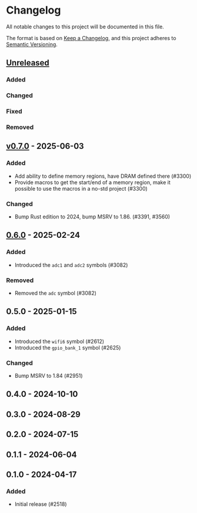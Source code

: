# Changelog

All notable changes to this project will be documented in this file.

The format is based on [Keep a Changelog](https://keepachangelog.com/en/1.0.0/),
and this project adheres to [Semantic Versioning](https://semver.org/spec/v2.0.0.html).

## [Unreleased]

### Added


### Changed


### Fixed


### Removed


## [v0.7.0] - 2025-06-03

### Added

- Add ability to define memory regions, have DRAM defined there (#3300)
- Provide macros to get the start/end of a memory region, make it possible to use the macros in a no-std project (#3300)

### Changed

- Bump Rust edition to 2024, bump MSRV to 1.86. (#3391, #3560)

## [0.6.0] - 2025-02-24

### Added

- Introduced the `adc1` and `adc2` symbols (#3082)

### Removed

- Removed the `adc` symbol (#3082)

## 0.5.0 - 2025-01-15

### Added

- Introduced the `wifi6` symbol (#2612)
- Introduced the `gpio_bank_1` symbol (#2625)

### Changed

- Bump MSRV to 1.84 (#2951)

## 0.4.0 - 2024-10-10

## 0.3.0 - 2024-08-29

## 0.2.0 - 2024-07-15

## 0.1.1 - 2024-06-04

## 0.1.0 - 2024-04-17

### Added

- Initial release (#2518)

[0.6.0]: https://github.com/esp-rs/esp-hal/releases/tag/esp-metadata-v0.6.0
[v0.7.0]: https://github.com/esp-rs/esp-hal/compare/esp-metadata-v0.6.0...esp-metadata-v0.7.0
[Unreleased]: https://github.com/esp-rs/esp-hal/compare/esp-metadata-v0.7.0...HEAD
